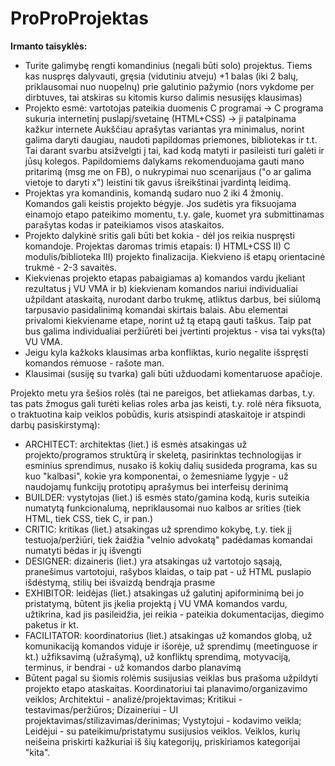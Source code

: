 # ProProProjektas

**Irmanto taisyklės:**
*  Turite galimybę rengti komandinius (negali būti solo) projektus. Tiems kas nuspręs dalyvauti, gręsia (vidutiniu atveju) +1 balas (iki 2 balų, priklausomai nuo nuopelnų) prie galutinio pažymio (nors vykdome per dirbtuves, tai atskiras su kitomis kurso dalimis nesusijęs klausimas)
*  Projekto esmė: vartotojas pateikia duomenis C programai -> C programa sukuria internetinį puslapį/svetainę (HTML+CSS) -> ji patalpinama kažkur internete
  Aukščiau aprašytas variantas yra minimalus, norint galima daryti daugiau, naudoti papildomas priemones, bibliotekas ir t.t. Tai darant svarbu atsižvelgti į tai, kad kodą matyti ir pasileisti turi galėti ir jūsų kolegos. Papildomiems dalykams rekomenduojama gauti mano pritarimą (msg me on FB), o nukrypimai nuo scenarijaus ("o ar galima vietoje to daryti x") leistini tik gavus išreikštinai įvardintą leidimą.
*  Projektas yra komandinis, komandą sudaro nuo 2 iki 4 žmonių. Komandos gali keistis projekto bėgyje. Jos sudėtis yra fiksuojama einamojo etapo pateikimo momentu, t.y. gale, kuomet yra submittinamas parašytas kodas ir pateikiamos visos ataskaitos.
*  Projekto dalykinė sritis gali būti bet kokia - dėl jos reikia nuspręsti komandoje. Projektas daromas trimis etapais: I) HTML+CSS II) C modulis/biblioteka III) projekto finalizacija. Kiekvieno iš etapų orientacinė trukmė - 2-3 savaitės.
*  Kiekvienas projekto etapas pabaigiamas a) komandos vardu įkeliant rezultatus į VU VMA ir b) kiekvienam komandos nariui individualiai užpildant ataskaitą, nurodant darbo trukmę, atliktus darbus, bei siūlomą tarpusavio pasidalinimą komandai skirtais balais. Abu elementai privalomi kiekviename etape, norint už tą etapą gauti taškus. Taip pat bus galima individualiai peržiūrėti bei įvertinti projektus - visa tai vyks(ta) VU VMA.
*  Jeigu kyla kažkoks klausimas arba konfliktas, kurio negalite išspręsti komandos rėmuose - rašote man.
*  Klausimai (susiję su tvarka) gali būti užduodami komentaruose apačioje.

Projekto metu yra šešios rolės (tai ne pareigos, bet atliekamas darbas, t.y. tas pats žmogus gali turėti kelias roles arba jas keisti, t.y. rolė nėra fiksuota, o traktuotina kaip veiklos pobūdis, kuris atsispindi ataskaitoje ir atspindi darbų pasiskirstymą):
*  ARCHITECT: architektas (liet.) iš esmės atsakingas už projekto/programos struktūrą ir skeletą, pasirinktas technologijas ir esminius sprendimus, nusako iš kokių dalių susideda programa, kas su kuo "kalbasi", kokie yra komponentai, o žemesniame lygyje - už naudojamų funkcijų prototipų aprašymus bei interfeisų derinimą
*  BUILDER: vystytojas (liet.) iš esmės stato/gamina kodą, kuris suteikia numatytą funkcionalumą, nepriklausomai nuo kalbos ar srities (tiek HTML, tiek CSS, tiek C, ir pan.)
*  CRITIC: kritikas (liet.) atsakingas už sprendimo kokybę, t.y. tiek jį testuoja/peržiūri, tiek žaidžia "velnio advokatą" padėdamas komandai numatyti bėdas ir jų išvengti
*  DESIGNER: dizaineris (liet.) yra atsakingas už vartotojo sąsają, pranešimus vartotojui, rašybos klaidas, o taip pat - už HTML puslapio išdėstymą, stilių bei išvaizdą bendrąja prasme
*  EXHIBITOR: leidėjas (liet.) atsakingas už galutinį apiforminimą bei jo pristatymą, būtent jis įkelia projektą į VU VMA komandos vardu, užtikrina, kad jis pasileidžia, jei reikia - pateikia dokumentacijas, diegimo paketus ir kt.
*  FACILITATOR: koordinatorius (liet.) atsakingas už komandos globą, už komunikaciją komandos viduje ir išorėje, už sprendimų (meetinguose ir kt.) užfiksavimą (užrašymą), už konfliktų sprendimą, motyvaciją, terminus, ir bendrai - už komandos darbo planavimą
*  Būtent pagal su šiomis rolėmis susijusias veiklas bus prašoma užpildyti projekto etapo ataskaitas. Koordinatoriui tai planavimo/organizavimo veiklos; Architektui - analizė/projektavimas; Kritikui - testavimas/peržiūros; Dizaineriui - UI projektavimas/stilizavimas/derinimas; Vystytojui - kodavimo veikla; Leidėjui - su pateikimu/pristatymu susijusios veiklos. Veiklos, kurių neišeina priskirti kažkuriai iš šių kategorijų, priskiriamos kategorijai "kita".
